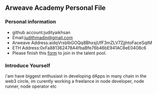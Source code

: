 ## Arweave Academy Personal File

### Personal information

- github account:judityaikhsan
- Email:judithmadin@gmail.com
- Arweave Address:aidqVrsblbGOQq8BhxsjUfF3mZLV7ZjjhtoFaceSqtM
- ETH Address:0xFa881362478A4fbaBfe76b46bE941AC8eE0408c6
- Please finish this [form](https://docs.google.com/forms/d/e/1FAIpQLSfWA5fIIcBgmRppm3jNz5vmf9Mai_QMVil-2pO4r7YKn_Zhtw/viewform?usp=sf_link) to join in the talent pool.

### Introduce Yourself
i'am have biggest enthusiast in developing dApps in many chain in the web3 circle, im curently working a freelance in node developer, node runner, node operator etc
